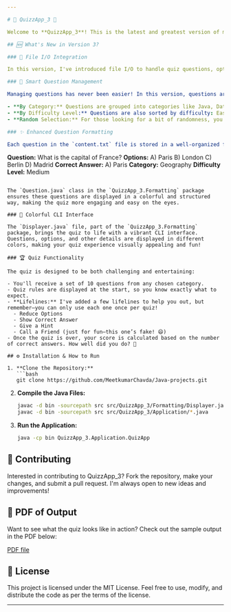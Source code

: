 ```yaml
---

# 🎉 QuizzApp_3 🚀

Welcome to **QuizzApp_3**! This is the latest and greatest version of my Java console-based quiz application, now with even more exciting features! Version 3 comes with advanced file I/O capabilities for storing quiz data, smart question management, and a vibrant, user-friendly interface. 🎨

## 🆕 What's New in Version 3?

### 📂 File I/O Integration

In this version, I've introduced file I/O to handle quiz questions, options, and answers. All the quiz data is neatly stored in a `content.txt` file. The `QuestionFileParser` class reads this file and loads the questions into the application, making it a breeze to manage and update the quiz content.

### 🧠 Smart Question Management

Managing questions has never been easier! In this version, questions are categorized in multiple ways:

- **By Category:** Questions are grouped into categories like Java, Data Structures, Geography, and more—10 categories in total!
- **By Difficulty Level:** Questions are also sorted by difficulty: Easy, Medium, Hard, and Very Hard.
- **Random Selection:** For those looking for a bit of randomness, you can choose questions at random, ignoring both category and difficulty level. 🎲

### ✨ Enhanced Question Formatting

Each question in the `content.txt` file is stored in a well-organized format:
```
**Question:** What is the capital of France?
**Options:**
A) Paris
B) London
C) Berlin
D) Madrid
**Correct Answer:** A) Paris
**Category:** Geography
**Difficulty Level:** Medium
```

The `Question.java` class in the `QuizzApp_3.Formatting` package ensures these questions are displayed in a colorful and structured way, making the quiz more engaging and easy on the eyes.

### 🌈 Colorful CLI Interface

The `Displayer.java` file, part of the `QuizzApp_3.Formatting` package, brings the quiz to life with a vibrant CLI interface. Questions, options, and other details are displayed in different colors, making your quiz experience visually appealing and fun!

### 🏆 Quiz Functionality

The quiz is designed to be both challenging and entertaining:

- You'll receive a set of 10 questions from any chosen category.
- Quiz rules are displayed at the start, so you know exactly what to expect.
- **Lifelines:** I've added a few lifelines to help you out, but remember—you can only use each one once per quiz!
  - Reduce Options
  - Show Correct Answer
  - Give a Hint
  - Call a Friend (just for fun—this one’s fake! 😄)
- Once the quiz is over, your score is calculated based on the number of correct answers. How well did you do? 🎯

## ⚙️ Installation & How to Run

1. **Clone the Repository:**
   ```bash
   git clone https://github.com/MeetkumarChavda/Java-projects.git
   ```
2. **Compile the Java Files:**
   ```bash
   javac -d bin -sourcepath src src/QuizzApp_3/Formatting/Displayer.java
   javac -d bin -sourcepath src src/QuizzApp_3/Application/*.java
   ```
3. **Run the Application:**
   ```bash
   java -cp bin QuizzApp_3.Application.QuizApp
   ```

## 🤝 Contributing

Interested in contributing to QuizzApp_3? Fork the repository, make your changes, and submit a pull request. I'm always open to new ideas and improvements!

## 📄 PDF of Output

Want to see what the quiz looks like in action? Check out the sample output in the PDF below:

[PDF file](<Output/QuizApp_3 Output.pdf>)

## 📜 License

This project is licensed under the MIT License. Feel free to use, modify, and distribute the code as per the terms of the license.

---
```


